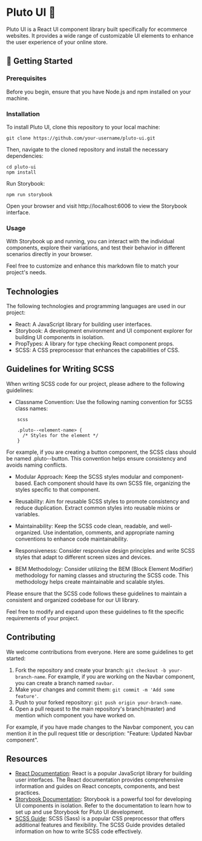 # Pluto UI :rocket:

Pluto UI is a React UI component library built specifically for ecommerce websites. It provides a wide range of customizable UI elements to enhance the user experience of your online store.

## 🚀 Getting Started
### Prerequisites

Before you begin, ensure that you have Node.js and npm installed on your machine.
### Installation

To install Pluto UI, clone this repository to your local machine:
```
git clone https://github.com/your-username/pluto-ui.git
```

Then, navigate to the cloned repository and install the necessary dependencies:

```
cd pluto-ui
npm install
```
Run Storybook:
```
npm run storybook
```
Open your browser and visit http://localhost:6006 to view the Storybook interface.
### Usage
With Storybook up and running, you can interact with the individual components, explore their variations, and test their behavior in different scenarios directly in your browser.

Feel free to customize and enhance this markdown file to match your project's needs.

## Technologies

The following technologies and programming languages are used in our project:

   - React: A JavaScript library for building user interfaces.
   - Storybook: A development environment and UI component explorer for building UI components in isolation.
  -  PropTypes: A library for type checking React component props.
   - SCSS: A CSS preprocessor that enhances the capabilities of CSS.
## Guidelines for Writing SCSS

When writing SCSS code for our project, please adhere to the following guidelines:

* Classname Convention: Use the following naming convention for SCSS class names:
```
    scss

    .pluto--<element-name> {
      /* Styles for the element */
    }
```
   For example, if you are creating a button component, the SCSS class should be named .pluto--button. This convention helps ensure consistency and avoids naming conflicts.

  *  Modular Approach: Keep the SCSS styles modular and component-based. Each component should have its own SCSS file, organizing the styles specific to that component.

  *  Reusability: Aim for reusable SCSS styles to promote consistency and reduce duplication. Extract common styles into reusable mixins or variables.

  *  Maintainability: Keep the SCSS code clean, readable, and well-organized. Use indentation, comments, and appropriate naming conventions to enhance code maintainability.

  *  Responsiveness: Consider responsive design principles and write SCSS styles that adapt to different screen sizes and devices.

   * BEM Methodology: Consider utilizing the BEM (Block Element Modifier) methodology for naming classes and structuring the SCSS code. This methodology helps create maintainable and scalable styles.

Please ensure that the SCSS code follows these guidelines to maintain a consistent and organized codebase for our UI library.

Feel free to modify and expand upon these guidelines to fit the specific requirements of your project.
## Contributing

We welcome contributions from everyone. Here are some guidelines to get started:

1. Fork the repository and create your branch: `git checkout -b your-branch-name`. For example, if you are working on the Navbar component, you can create a branch named `navbar`.
2. Make your changes and commit them: `git commit -m 'Add some feature'`.
3. Push to your forked repository: `git push origin your-branch-name`.
4. Open a pull request to the main repository's branch(master) and mention which component you have worked on. 

For example, if you have made changes to the Navbar component, you can mention it in the pull request title or description: "Feature: Updated Navbar component".

## Resources

- [React Documentation](https://reactjs.org/docs): React is a popular JavaScript library for building user interfaces. The React documentation provides comprehensive information and guides on React concepts, components, and best practices.
- [Storybook Documentation](https://storybook.js.org/docs): Storybook is a powerful tool for developing UI components in isolation. Refer to the documentation to learn how to set up and use Storybook for Pluto UI development.
- [SCSS Guide](https://sass-lang.com/guide): SCSS (Sass) is a popular CSS preprocessor that offers additional features and flexibility. The SCSS Guide provides detailed information on how to write SCSS code effectively.
